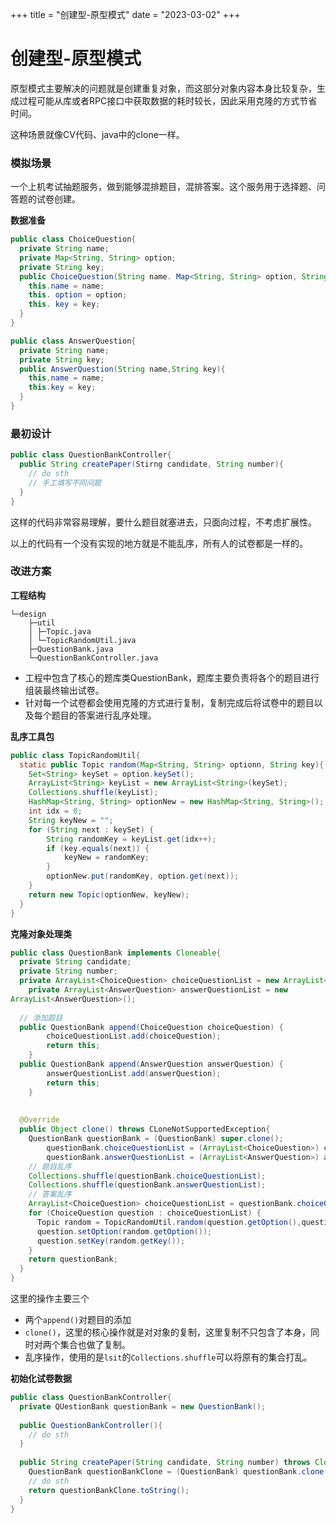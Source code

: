 +++
title = "创建型-原型模式"
date = "2023-03-02"
+++
# 创建型-原型模式

原型模式主要解决的问题就是创建重复对象，而这部分对象内容本身比较复杂，生成过程可能从库或者RPC接口中获取数据的耗时较长，因此采用克隆的方式节省时间。

这种场景就像CV代码、java中的clone一样。



### 模拟场景

一个上机考试抽题服务，做到能够混排题目，混排答案。这个服务用于选择题、问答题的试卷创建。

**数据准备**

```java
public class ChoiceQuestion{
  private String name;
  private Map<String, String> option;
  private String key;
  public ChoiceQuestion(String name. Map<String, String> option, String key){
    this.name = name;
    this. option = option;
    this. key = key;
  }
}

public class AnswerQuestion{
  private String name;
  private String key;
  public AnswerQuestion(String name,String key){
    this.name = name;
    this.key = key;
  }
}
```



### 最初设计

```java
public class QuestionBankController{
  public String createPaper(Stirng candidate, String number){
    // do sth
    // 手工填写不同问题
  }
}
```

这样的代码非常容易理解，要什么题目就塞进去，只面向过程，不考虑扩展性。

以上的代码有一个没有实现的地方就是不能乱序，所有人的试卷都是一样的。



### 改进方案

**工程结构**

```
└─design
	├─util
	│ ├─Topic.java
	│ └─TopicRandomUtil.java
	├─QuestionBank.java
	└─QuestionBankController.java
```

* 工程中包含了核心的题库类QuestionBank，题库主要负责将各个的题目进行组装最终输出试卷。
* 针对每一个试卷都会使用克隆的方式进行复制，复制完成后将试卷中的题目以及每个题目的答案进行乱序处理。



**乱序工具包**

```java
public class TopicRandomUtil{
  static public Topic random(Map<String, String> optionn, String key){
    Set<String> keySet = option.keySet();
    ArrayList<String> keyList = new ArrayList<String>(keySet);
    Collections.shuffle(keyList);
    HashMap<String, String> optionNew = new HashMap<String, String>();
    int idx = 0;
    String keyNew = "";
    for (String next : keySet) {
        String randomKey = keyList.get(idx++);
        if (key.equals(next)) {
            keyNew = randomKey;
        }
        optionNew.put(randomKey, option.get(next));
    }
    return new Topic(optionNew, keyNew);
  }
}
```

**克隆对象处理类**

```java
public class QuestionBank implements Cloneable{
  private String candidate;
  private String number;
  private ArrayList<ChoiceQuestion> choiceQuestionList = new ArrayList<ChoiceQuestion>();
    private ArrayList<AnswerQuestion> answerQuestionList = new
ArrayList<AnswerQuestion>();
  
  // 添加题目
  public QuestionBank append(ChoiceQuestion choiceQuestion) {
        choiceQuestionList.add(choiceQuestion);
        return this;
	}
  public QuestionBank append(AnswerQuestion answerQuestion) {
        answerQuestionList.add(answerQuestion);
        return this;
	}
  
  
  @Override
  public Object clone() throws CLoneNotSupportedException{
    QuestionBank questionBank = (QuestionBank) super.clone();
        questionBank.choiceQuestionList = (ArrayList<ChoiceQuestion>) choiceQuestionList.clone();
        questionBank.answerQuestionList = (ArrayList<AnswerQuestion>) answerQuestionList.clone();
    // 题目乱序
    Collections.shuffle(questionBank.choiceQuestionList); 	
    Collections.shuffle(questionBank.answerQuestionList);
    // 答案乱序
    ArrayList<ChoiceQuestion> choiceQuestionList = questionBank.choiceQuestionList;
    for (ChoiceQuestion question : choiceQuestionList) {
      Topic random = TopicRandomUtil.random(question.getOption(),question.getKey());
      question.setOption(random.getOption());
      question.setKey(random.getKey());
    }
    return questionBank;
  }
}
```

这里的操作主要三个

* 两个``append()``对题目的添加
* ``clone()``，这里的核心操作就是对对象的复制，这里复制不只包含了本身，同时对两个集合也做了复制。
* 乱序操作，使用的是``lsit``的``Collections.shuffle``可以将原有的集合打乱。

**初始化试卷数据**

```java
public class QuestionBankController{
  private QUestionBank questionBank = new QuestionBank();
  
  public QuestionBankController(){
    // do sth
  }
  
  public String createPaper(String candidate, String number) throws CloneNotSupportedException{
    QuestionBank questionBankClone = (QuestionBank) questionBank.clone();
    // do sth
    return questionBankClone.toString();
  }
}
```
